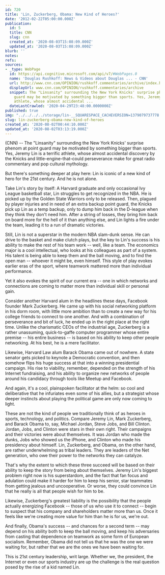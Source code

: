 ```yaml
---
id: 720
title: 'Lin, Zuckerberg, Obama: New Kind of Heroes?'
date: '2012-02-22T05:00:00.000Z'
publication:
  id: 5
  title: CNN
  slug: cnn
  created_at: '2020-08-03T15:08:09.000Z'
  updated_at: '2020-08-03T15:08:09.000Z'
blurb: ''
notes: 
refs: 
sources:
- _type: WebPage
  id: https://api.cognitive.microsoft.com/api/v7/#WebPages.0
  name: 'Douglas Rushkoff: News & Videos about Douglas ... - CNN'
  url: http://www.cnn.com/OPINION/rushkoff.commentaries/archive/index.html
  displayUrl: www.cnn.com/OPINION/rushkoff.commentaries/archive
  snippet: The "Linsanity" surrounding the New York Knicks' surprise phenom at point
    guard may be motivated by something bigger than sports. Yes, Jeremy Lin is a terrific
    athlete, whose almost accidental ...
  dateLastCrawled: '2020-04-29T23:48:00.0000000Z'
published: true
img: "../../../../storage/lin-__SQUARESPACE_CACHEVERSION=1379079737778.jpg"
slug: lin-zuckerberg-obama-new-kind-of-heroes
created_at: '2020-08-02T00:44:10.000Z'
updated_at: '2020-08-02T03:13:19.000Z'
---
```

(CNN) -- The "Linsanity" surrounding the New York Knicks' surprise phenom at point guard may be motivated by something bigger than sports. Yes, Jeremy Lin is a terrific athlete, whose almost accidental discovery by the Knicks and little-engine-that-could perseverance make for great radio commentary and pop cultural mythology.

But there's something deeper at play here: Lin is iconic of a new kind of hero for the 21st century. And he is not alone.

Take Lin's story by itself: A Harvard graduate and only occasional Ivy League basketball star, Lin struggles to get recognized in the NBA. He is picked up by the Golden State Warriors only to be released. Then, plagued by player injuries and in need of an extra backup point guard, the Knicks pick up Lin as a temp backup, only to dump him back in the D-league when they think they don't need him. After a string of losses, they bring him back on board more for the hell of it than anything else, and Lin lights a fire under the team, leading it to a run of dramatic victories.

Still, Lin is not a superstar in the modern NBA slam-dunk sense. He can drive to the basket and make clutch plays, but the key to Lin's success is his ability to make the rest of his team work -- well, like a team. The economics major is a cool intellectual, who looks at his colleagues as part of a system. His talent is being able to keep them and the ball moving, and to find the open man -- whoever it might be, even himself. This style of play evokes earlier eras of the sport, where teamwork mattered more than individual performance.

Yet it also evokes the spirit of our current era -- one in which networks and connections are coming to matter more than individual skill or personal gain.

Consider another Harvard alum in the headlines these days, Facebook founder Mark Zuckerberg. He came up with his social networking platform in his dorm room, with little more ambition than to create a new way for his college friends to connect to one another. And with a combination of perseverance and bit of luck, he ended up in the right place at the right time. Unlike the charismatic CEOs of the industrial age, Zuckerberg is a rather unassuming, quick-to-gaffe computer programmer whose entire premise -- his entire business -- is based on his ability to keep other people networking. At his best, he is a mere facilitator.

Likewise, Harvard Law alum Barack Obama came out of nowhere. A state senator gets picked to keynote a Democratic convention, and then somehow flips his huge success at that into a winning presidential campaign. His rise to viability, remember, depended on the strength of his Internet fundraising, and his ability to organize new networks of people around his candidacy through tools like Meetup and Facebook.

And again, it's a cool, plainspoken facilitator at the helm: so cool and deliberative that he infuriates even some of his allies, but a strategist whose deeper instincts about playing the political game are only now coming to light.

These are not the kind of people we traditionally think of as heroes in sports, technology, and politics. Compare Jeremy Lin, Mark Zuckerberg, and Barack Obama to, say, Michael Jordan, Steve Jobs, and Bill Clinton. Jordan, Jobs, and Clinton were stars in their own right. Their campaigns and their victories were about themselves. It was Jordan who made the dunks, Jobs who showed us the iPhone, and Clinton who made his presidency about himself. Lin, Zuckerberg, and Obama, on the other hand, are rather underwhelming as tribal leaders. They are leaders of the Net generation, who owe their power to the networks they can catalyze.

That's why the extent to which these three succeed will be based on their ability to keep the story from being about themselves. Jeremy Lin's biggest problem right now is his superstardom, and the fact that fan focus and adulation could make it harder for him to keep his senior, star teammates from getting jealous and uncooperative. Or worse, they could convince Lin that he really is all that people wish for him to be.

Likewise, Zuckerberg's greatest liability is the possibility that the people actually energizing Facebook -- those of us who use it to connect -- begin to suspect that his company and shareholders matter more than us. Once it feels like we're creating more value for him than he is for us, we're out.

And finally, Obama's success -- and chances for a second term -- may depend on his ability both to keep the ball moving, and keep his adversaries from casting that dependence on teamwork as some form of European socialism. Remember, Obama did not tell us that he was the one we were waiting for, but rather that we are the ones we have been waiting for.

This is 21st century leadership, writ large. Whether we, the president, the Internet or even our sports industry are up the challenge is the real question posed by the rise of a kid named Lin.
